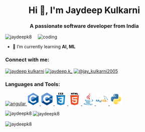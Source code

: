 <h1 align="center">Hi 👋, I'm Jaydeep Kulkarni</h1>
<h3 align="center">A passionate software developer from India</h3>
<img align="right" alt="coding" width="400" src="https://cdn.pixabay.com/photo/2022/05/27/11/17/coding-7224945_1280.png">

<p align="left"> <img src="https://komarev.com/ghpvc/?username=jaydeepk8&label=Profile%20views&color=0e75b6&style=flat" alt="jaydeepk8" /> </p>

- 🌱 I’m currently learning **AI, ML**

<h3 align="left">Connect with me:</h3>
<p align="left">
<a href="https://linkedin.com/in/jaydeep kulkarni" target="blank"><img align="center" src="https://raw.githubusercontent.com/rahuldkjain/github-profile-readme-generator/master/src/images/icons/Social/linked-in-alt.svg" alt="jaydeep kulkarni" height="30" width="40" /></a>
<a href="https://instagram.com/jaydeep.k_" target="blank"><img align="center" src="https://raw.githubusercontent.com/rahuldkjain/github-profile-readme-generator/master/src/images/icons/Social/instagram.svg" alt="jaydeep.k_" height="30" width="40" /></a>
<a href="https://www.hackerrank.com/@jay_kulkarni2005" target="blank"><img align="center" src="https://raw.githubusercontent.com/rahuldkjain/github-profile-readme-generator/master/src/images/icons/Social/hackerrank.svg" alt="@jay_kulkarni2005" height="30" width="40" /></a>
</p>

<h3 align="left">Languages and Tools:</h3>
<p align="left"> <a href="https://angular.io" target="_blank" rel="noreferrer"> <img src="https://angular.io/assets/images/logos/angular/angular.svg" alt="angular" width="40" height="40"/> </a> <a href="https://www.cprogramming.com/" target="_blank" rel="noreferrer"> <img src="https://raw.githubusercontent.com/devicons/devicon/master/icons/c/c-original.svg" alt="c" width="40" height="40"/> </a> <a href="https://www.w3schools.com/cpp/" target="_blank" rel="noreferrer"> <img src="https://raw.githubusercontent.com/devicons/devicon/master/icons/cplusplus/cplusplus-original.svg" alt="cplusplus" width="40" height="40"/> </a> <a href="https://www.w3schools.com/css/" target="_blank" rel="noreferrer"> <img src="https://raw.githubusercontent.com/devicons/devicon/master/icons/css3/css3-original-wordmark.svg" alt="css3" width="40" height="40"/> </a> <a href="https://www.w3.org/html/" target="_blank" rel="noreferrer"> <img src="https://raw.githubusercontent.com/devicons/devicon/master/icons/html5/html5-original-wordmark.svg" alt="html5" width="40" height="40"/> </a> <a href="https://www.java.com" target="_blank" rel="noreferrer"> <img src="https://raw.githubusercontent.com/devicons/devicon/master/icons/java/java-original.svg" alt="java" width="40" height="40"/> </a> <a href="https://www.mysql.com/" target="_blank" rel="noreferrer"> <img src="https://raw.githubusercontent.com/devicons/devicon/master/icons/mysql/mysql-original-wordmark.svg" alt="mysql" width="40" height="40"/> </a> <a href="https://www.python.org" target="_blank" rel="noreferrer"> <img src="https://raw.githubusercontent.com/devicons/devicon/master/icons/python/python-original.svg" alt="python" width="40" height="40"/> </a> </p>

<p><img align="left" src="https://github-readme-stats.vercel.app/api/top-langs?username=jaydeepk8&show_icons=true&locale=en&layout=compact" alt="jaydeepk8" /></p>

<p>&nbsp;<img align="center" src="https://github-readme-stats.vercel.app/api?username=jaydeepk8&show_icons=true&locale=en" alt="jaydeepk8" /></p>

<p><img align="center" src="https://github-readme-streak-stats.herokuapp.com/?user=jaydeepk8&" alt="jaydeepk8" /></p>
